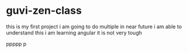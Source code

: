 # guvi-zen-class
this is my first project
i am going to do multiple in near future
i am able to understand this
i am learning angular it is not very tough

ppppp
p

